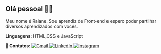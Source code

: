 ## Olá pessoal 🧑‍💻
  
<p align="left">
    Meu nome é Raiane.   
    Sou aprendiz de Front-end e espero poder partilhar diversos aprendizados com vocês.
</p>

<p align="left">
  <b>
    Linguagens:
  </b>
    HTML,CSS e JavaScript
</p>
    
<p align="left">
  <b>
    💌 Contatos:
  </b>
  <a href="mailto:raianecastrodemoura@gmail.com" title="Gmail">
    <img src="https://img.shields.io/badge/-Gmail-FF0000?style=flat-square&labelColor=FF0000&logo=gmail&logoColor=white" alt="Gmail"/>
  </a>
  <a href="#" title="LinkedIn">
    <img src="https://img.shields.io/badge/-Linkedin-0e76a8?style=flat-square&logo=Linkedin&logoColor=white" alt="LinkedIn"/>
  </a>
  <a href="https://www.instagram.com/mraianecastro/?next=https%3A%2F%2Fwww.instagram.com%2Fdirect%2Ft%2F340282366841710300949128163351243393337%2F%3F__coig_login%3D1" title="Instagram">
    <img src="https://img.shields.io/badge/-Instagram-DF0174?style=flat-square&labelColor=DF0174&logo=instagram&logoColor=white" alt="Instagram"/>
  </a>
</p>
